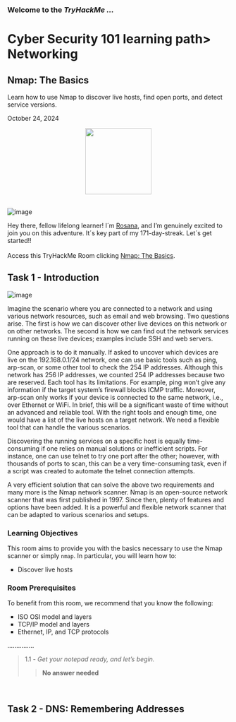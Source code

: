 <h3> Welcome to the <em>TryHackMe ...</em></h3>
<h1>Cyber Security 101 learning path> Networking</h1>
<h2>Nmap: The Basics</h2>
<p>Learn how to use Nmap to discover live hosts, find open ports, and detect service versions.</p>
<p>October 24, 2024<br></p>

<div style="display: flex; justify-content: center; align-items: center;">
    <img src="https://https://github.com/user-attachments/assets/b22c5442-7b64-4fd4-b37e-f8a46604d075" width="150px" height="150px"/>
</div>
<br>

![image](https://github.com/user-attachments/assets/71bdff62-14b3-4659-be95-3a9ee6b9d463)

<p>Hey there, fellow lifelong learner! I´m <a href="https://www.linkedin.com/in/rosanafssantos/">Rosana</a>, and I’m genuinely excited to join you on this adventure. It´s key part of my 171-day-streak. Let´s get started!!<br><br>
Access this TryHackMe Room clicking <a href="https://tryhackme.com/r/room/nmap">Nmap: The Basics</a>.</p>

<h2>Task 1 - Introduction</h2>

![image](https://github.com/user-attachments/assets/d451c061-02b2-4dd9-a206-72b11a68f472)

<p>Imagine the scenario where you are connected to a network and using various network resources, such as email and web browsing. Two questions arise. The first is how we can discover other live devices on this network or on other networks. The second is how we can find out the network services running on these live devices; examples include SSH and web servers.<br>

One approach is to do it manually. If asked to uncover which devices are live on the 192.168.0.1/24 network, one can use basic tools such as ping, arp-scan, or some other tool to check the 254 IP addresses. Although this network has 256 IP addresses, we counted 254 IP addresses because two are reserved. Each tool has its limitations. For example, ping won’t give any information if the target system’s firewall blocks ICMP traffic. Moreover, arp-scan only works if your device is connected to the same network, i.e., over Ethernet or WiFi. In brief, this will be a significant waste of time without an advanced and reliable tool. With the right tools and enough time, one would have a list of the live hosts on a target network. We need a flexible tool that can handle the various scenarios.<br>

Discovering the running services on a specific host is equally time-consuming if one relies on manual solutions or inefficient scripts. For instance, one can use telnet to try one port after the other; however, with thousands of ports to scan, this can be a very time-consuming task, even if a script was created to automate the telnet connection attempts.<br>

A very efficient solution that can solve the above two requirements and many more is the Nmap network scanner. Nmap is an open-source network scanner that was first published in 1997. Since then, plenty of features and options have been added. It is a powerful and flexible network scanner that can be adapted to various scenarios and setups.</p>

<h3>Learning Objectives</h3>
<p>This room aims to provide you with the basics necessary to use the Nmap scanner or simply <code>nmap</code>. In particular, you will learn how to:</p>

<ul style="list-style-type:square">
    <li>Discover live hosts</li>

</ul></p>

<h3>Room Prerequisites</h3>	    
<p>To benefit from this room, we recommend that you know the following:</p>
<ul style="list-style-type:square">
    <li>ISO OSI model and layers</li>
    <li>TCP/IP model and layers</li>
    <li>Ethernet, IP, and TCP protocols</li>
</ul></p>

<p>...............</p>

> 1.1 - <em>Get your notepad ready, and let’s begin.</em><br>
>> <strong>No answer needed</strong><br>
<p><br></p>


<h2>Task 2 - DNS: Remembering Addresses</h2>
